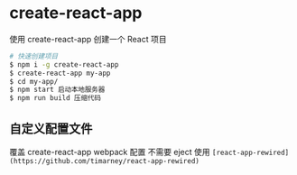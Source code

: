 # create-react-app

使用 create-react-app 创建一个 React 项目

```sh
# 快速创建项目
$ npm i -g create-react-app
$ create-react-app my-app
$ cd my-app/
$ npm start 启动本地服务器
$ npm run build 压缩代码
```
## 自定义配置文件

覆盖 create-react-app webpack 配置 不需要 eject 使用 `[react-app-rewired](https://github.com/timarney/react-app-rewired)`
